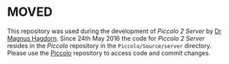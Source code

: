 # MOVED #
This repository was used during the development of *Piccolo 2 Server* by [Dr Magnus Hagdorn](https://bitbucket.org/magnus_hagdorn/). Since 24th May 2016 the code for *Piccolo 2 Server* resides in the *Piccolo* repository in the ```Piccolo/Source/server``` directory. Please use the [Piccolo](https://bitbucket.org/teampiccolo/piccolo) repository to access code and commit changes.